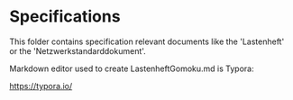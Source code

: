 # Specifications

This folder contains specification relevant documents like the 'Lastenheft' or the 'Netzwerkstandarddokument'.

Markdown editor used to create LastenheftGomoku.md is Typora:

https://typora.io/